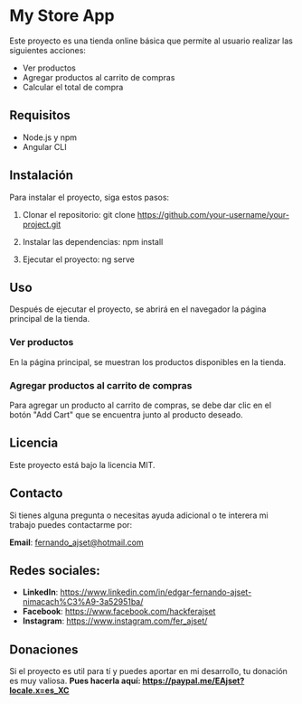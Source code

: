 # My Store App

Este proyecto es una tienda online básica que permite al usuario realizar las siguientes acciones:

- Ver productos
- Agregar productos al carrito de compras
- Calcular el total de compra

## Requisitos

- Node.js y npm
- Angular CLI

## Instalación

Para instalar el proyecto, siga estos pasos:

1. Clonar el repositorio:​
git clone https://github.com/your-username/your-project.git
​
2. Instalar las dependencias:
npm install

3. Ejecutar el proyecto:
ng serve


## Uso

Después de ejecutar el proyecto, se abrirá en el navegador la página principal de la tienda.

### Ver productos

En la página principal, se muestran los productos disponibles en la tienda.

### Agregar productos al carrito de compras

Para agregar un producto al carrito de compras, se debe dar clic en el botón "Add Cart" que se encuentra junto al producto deseado.

## Licencia

Este proyecto está bajo la licencia MIT.

## Contacto
Si tienes alguna pregunta o necesitas ayuda adicional o te interera mi trabajo puedes contactarme por:

**Email**: fernando_ajset@hotmail.com

## Redes sociales:
- **LinkedIn**: https://www.linkedin.com/in/edgar-fernando-ajset-nimacach%C3%A9-3a52951ba/
- **Facebook**: https://www.facebook.com/hackferajset
- **Instagram**: https://www.instagram.com/fer_ajset/

## Donaciones
Si el proyecto es util para tí y puedes aportar en mi desarrollo, tu donación es muy valiosa.
**Pues hacerla aquí: https://paypal.me/EAjset?locale.x=es_XC**
